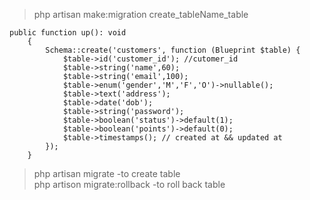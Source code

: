 > php artisan make:migration create_tableName_table
```
public function up(): void
    {
        Schema::create('customers', function (Blueprint $table) {
            $table->id('customer_id'); //cutomer_id
            $table->string('name',60);
            $table->string('email',100);
            $table->enum('gender','M','F','O')->nullable();
            $table->text('address');
            $table->date('dob');
            $table->string('password');
            $table->boolean('status')->default(1);
            $table->boolean('points')->default(0);
            $table->timestamps(); // created at && updated at
        });
    }
```
> php artisan migrate    -to create table\
> php artison migrate:rollback  -to roll back table
